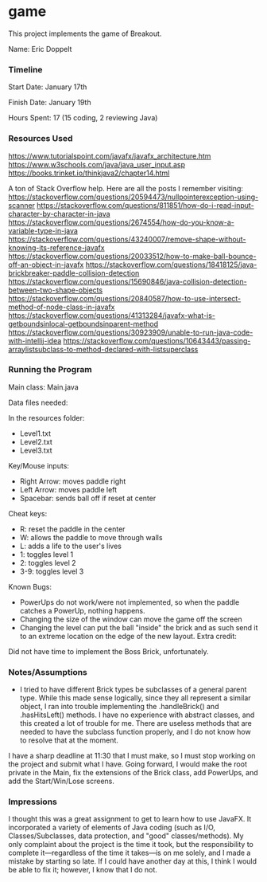 game
====

This project implements the game of Breakout.

Name: Eric Doppelt

### Timeline

Start Date: January 17th

Finish Date: January 19th 

Hours Spent: 17 (15 coding, 2 reviewing Java)

### Resources Used

https://www.tutorialspoint.com/javafx/javafx_architecture.htm
https://www.w3schools.com/java/java_user_input.asp
https://books.trinket.io/thinkjava2/chapter14.html

A ton of Stack Overflow help. Here are all the posts I remember visiting:
https://stackoverflow.com/questions/20594473/nullpointerexception-using-scanner
https://stackoverflow.com/questions/811851/how-do-i-read-input-character-by-character-in-java
https://stackoverflow.com/questions/2674554/how-do-you-know-a-variable-type-in-java
https://stackoverflow.com/questions/43240007/remove-shape-without-knowing-its-reference-javafx
https://stackoverflow.com/questions/20033512/how-to-make-ball-bounce-off-an-object-in-javafx
https://stackoverflow.com/questions/18418125/java-brickbreaker-paddle-collision-detection
https://stackoverflow.com/questions/15690846/java-collision-detection-between-two-shape-objects
https://stackoverflow.com/questions/20840587/how-to-use-intersect-method-of-node-class-in-javafx
https://stackoverflow.com/questions/41313284/javafx-what-is-getboundsinlocal-getboundsinparent-method
https://stackoverflow.com/questions/30923909/unable-to-run-java-code-with-intellij-idea
https://stackoverflow.com/questions/10643443/passing-arraylistsubclass-to-method-declared-with-listsuperclass

### Running the Program

Main class: Main.java

Data files needed: 

In the resources folder:
- Level1.txt
- Level2.txt
- Level3.txt

Key/Mouse inputs: 
- Right Arrow: moves paddle right
- Left Arrow: moves paddle left
- Spacebar: sends ball off if reset at center

Cheat keys:

- R: reset the paddle in the center
- W: allows the paddle to move through walls
- L: adds a life to the user's lives
- 1: toggles level 1
- 2: toggles level 2
- 3-9: toggles level 3

Known Bugs:
- PowerUps do not work/were not implemented, so when the paddle catches a PowerUp, nothing happens.
- Changing the size of the window can move the game off the screen
- Changing the level can put the ball "inside" the brick and as such send it to an extreme location on the edge of the new layout.
Extra credit:

Did not have time to implement the Boss Brick, unfortunately.

### Notes/Assumptions

- I tried to have different Brick types be subclasses of a general parent type. While
this made sense logically, since they all represent a similar object, I ran into trouble implementing the 
.handleBrick() and .hasHitsLeft() methods. I have no experience with abstract classes, and this created a lot of
trouble for me. There are useless methods that are needed to have the subclass function properly,
and I do not know how to resolve that at the moment.

I have a sharp deadline at 11:30 that I must make, so I must stop working on the project
and submit what I have. Going forward, I would make the root private in the Main, fix the extensions of the
Brick class, add PowerUps, and add the Start/Win/Lose screens. 

### Impressions

I thought this was a great assignment to get to learn how to use JavaFX. It incorporated a variety of
elements of Java coding (such as I/O, Classes/Subclasses, data protection, and "good" classes/methods).
My only complaint about the project is the time it took, but the responsibility to complete it—regardless
of the time it takes—is on me solely, and I made a mistake by starting so late. If I could have another day at this, I think
I would be able to fix it; however, I know that I do not.

